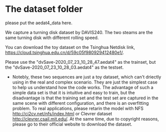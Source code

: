 # The dataset folder

please put the aedat4_data here.

We capture a turning disk dataset by DAVIS240. The two steams are the same turning disk with different rolling speed.

You can download the toy dataset on the Tsinghua Netdisk link, https://cloud.tsinghua.edu.cn/d/59c05f980929412480e1/.

Please use the "dvSave-2020_07_23_10_28_47.aedat4" as the trainset, but the "dvSave-2020_07_23_10_28_03.aedat4" as the testset.

* Notebly, these two sequences are just a toy dataset, which can't driectly using in the real and complex scenario. They are just the simplest case to help us understand how the code works. The advantage of such a simple data set is that it is intuitive and easy to train, but the disadvantage is that the training set and the test set are captured in the same scene with different configuration, and there is an overfitting problem. To real applications, please retarin the model with NFS http://ci2cv.net/nfs/index.html or Clevrer dataset http://clevrer.csail.mit.edu/. At the same time, due to copyright reasons, please go to their official website to download the dataset.

